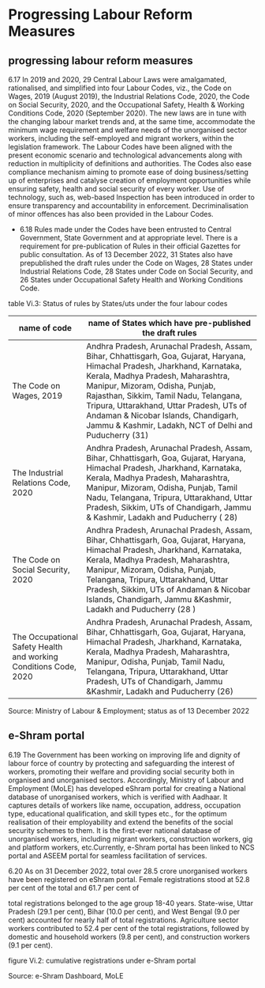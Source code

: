 # Progressing Labour Reform Measures

## progressing labour reform measures

6.17 In  2019  and  2020,  29  Central  Labour  Laws  were  amalgamated,  rationalised,  and simplified into four Labour Codes, viz., the Code on Wages, 2019 (August 2019), the Industrial Relations Code, 2020, the Code on Social Security, 2020, and the Occupational Safety, Health &amp; Working Conditions Code, 2020 (September 2020). The new laws are in tune with the changing labour market trends and, at the same time, accommodate the minimum wage requirement and welfare  needs  of  the  unorganised  sector  workers,  including  the  self-employed  and  migrant workers, within the legislation framework. The Labour Codes have been aligned with the present economic  scenario  and  technological  advancements  along  with  reduction  in  multiplicity  of definitions and authorities. The Codes also ease compliance mechanism aiming to promote ease of doing business/setting up of enterprises and catalyse creation of employment opportunities while ensuring safety, health and social security of every worker. Use of technology, such as, web-based Inspection has been introduced in order to ensure transparency and accountability in enforcement. Decriminalisation of minor offences has also been provided in the Labour Codes.

- 6.18 Rules  made  under  the  Codes  have  been  entrusted  to  Central  Government,  State Government and at appropriate level. There is a requirement for pre-publication of Rules in their official Gazettes for public consultation. As of 13 December 2022, 31 States also have prepublished the draft rules under the Code on Wages, 28 States under Industrial Relations Code, 28 States under Code on Social Security, and 26 States under Occupational Safety Health and Working Conditions Code.

table Vi.3: Status of rules by States/uts under the four labour codes

| name of code                                                     | name of States which have pre-published the draft rules                                                                                                                                                                                                                                                                                                                                     |
|------------------------------------------------------------------|---------------------------------------------------------------------------------------------------------------------------------------------------------------------------------------------------------------------------------------------------------------------------------------------------------------------------------------------------------------------------------------------|
| The Code on Wages, 2019                                          | Andhra Pradesh, Arunachal Pradesh, Assam, Bihar, Chhattisgarh, Goa, Gujarat, Haryana, Himachal Pradesh, Jharkhand, Karnataka, Kerala, Madhya Pradesh, Maharashtra, Manipur, Mizoram, Odisha, Punjab, Rajasthan, Sikkim, Tamil Nadu, Telangana, Tripura, Uttarakhand, Uttar Pradesh, UTs of Andaman & Nicobar Islands, Chandigarh, Jammu & Kashmir, Ladakh, NCT of Delhi and Puducherry (31) |
| The Industrial Relations Code, 2020                              | Andhra Pradesh, Arunachal Pradesh, Assam, Bihar, Chhattisgarh, Goa, Gujarat, Haryana, Himachal Pradesh, Jharkhand, Karnataka, Kerala, Madhya Pradesh, Maharashtra, Manipur, Mizoram, Odisha, Punjab, Tamil Nadu, Telangana, Tripura, Uttarakhand, Uttar Pradesh, Sikkim, UTs of Chandigarh, Jammu & Kashmir, Ladakh and Puducherry ( 28)                                                    |
| The Code on Social Security, 2020                                | Andhra Pradesh, Arunachal Pradesh, Assam, Bihar, Chhattisgarh, Goa, Gujarat, Haryana, Himachal Pradesh, Jharkhand, Karnataka, Kerala, Madhya Pradesh, Maharashtra, Manipur, Mizoram, Odisha, Punjab, Telangana, Tripura, Uttarakhand, Uttar Pradesh, Sikkim, UTs of Andaman & Nicobar Islands, Chandigarh, Jammu &Kashmir, Ladakh and Puducherry (28 )                                      |
| The Occupational Safety Health and working Conditions Code, 2020 | Andhra Pradesh, Arunachal Pradesh, Assam, Bihar, Chhattisgarh, Goa, Gujarat, Haryana, Himachal Pradesh, Jharkhand, Karnataka, Kerala, Madhya Pradesh, Maharashtra, Manipur, Odisha, Punjab, Tamil Nadu, Telangana, Tripura, Uttarakhand, Uttar Pradesh, UTs of Chandigarh, Jammu &Kashmir, Ladakh and Puducherry (26)                                                                       |

Source: Ministry of Labour &amp; Employment; status as of 13 December 2022

## e-Shram portal

6.19 The Government has been working on improving life and dignity of labour force of country by protecting and safeguarding the interest of workers, promoting their welfare and providing social security both in organised and unorganised sectors. Accordingly, Ministry of Labour and Employment (MoLE) has developed eShram portal for creating a National database of  unorganised  workers,  which  is  verified  with Aadhaar.  It  captures  details  of  workers  like name, occupation, address, occupation type, educational qualification, and skill types etc., for the optimum realisation of their employability and extend the benefits of the social security schemes to them. It is the first-ever national database of unorganised workers, including migrant workers,  construction  workers,  gig  and  platform  workers,  etc.Currently,  e-Shram  portal  has been linked to NCS portal and ASEEM portal for seamless facilitation of services.

6.20 As on 31 December 2022, total over 28.5 crore unorganised workers have been registered on eShram portal. Female registrations stood at 52.8 per cent of the total and 61.7 per cent of

total registrations belonged to the age group 18-40 years. State-wise, Uttar Pradesh (29.1 per cent), Bihar (10.0 per cent), and West Bengal (9.0 per cent) accounted for nearly half of total registrations. Agriculture sector workers contributed to 52.4 per cent of the total registrations, followed by domestic and household workers (9.8 per cent), and construction workers (9.1 per cent).

figure Vi.2: cumulative registrations under e-Shram portal

<!-- image -->

Source: e-Shram Dashboard, MoLE